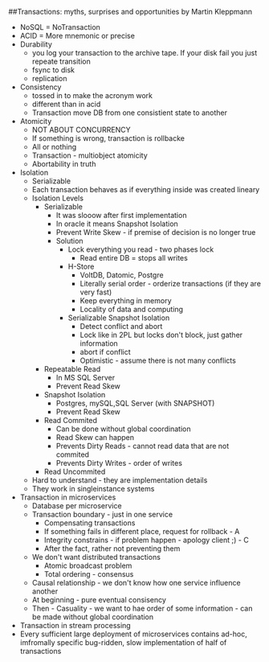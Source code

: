 ##Transactions: myths, surprises and opportunities by Martin Kleppmann
* NoSQL = NoTransaction
* ACID = More mnemonic or precise
* Durability
	* you log your transaction to the archive tape. If your disk fail you just repeate transition
	* fsync to disk
	* replication
* Consistency
	* tossed in to make the acronym work
	* different than in acid
	* Transaction move DB from one consistient state to another
* Atomicity
	* NOT ABOUT CONCURRENCY
	* If something is wrong, transaction is rollbacke 
	* All or nothing
	* Transaction - multiobject atomicity
	* Abortability in truth
* Isolation
	* Serializable
	* Each transaction behaves as if everything inside was created lineary
	* Isolation Levels
		* Serializable
			* It was slooow after first implementation
			* In oracle it means Snapshot Isolation
			* Prevent Write Skew - if premise of decision is no longer true
			* Solution
				* Lock everything you read - two phases lock
					* Read entire DB = stops all writes
				* H-Store
					* VoltDB, Datomic, Postgre
					* Literally serial order - orderize transactions (if they are very fast)
					* Keep everything in memory
					* Locality of data and computing
				* Serializable Snapshot Isolation 
					* Detect conflict and abort
					* Lock like in 2PL but locks don't block, just gather information
					* abort if conflict
					* Optimistic - assume there is not many conflicts
		* Repeatable Read
			* In MS SQL Server
			* Prevent Read Skew
		* Snapshot Isolation
			* Postgres, mySQL,SQL Server (with SNAPSHOT)
			* Prevent Read Skew
		* Read Commited
			* 	Can be done without global coordination
			* Read Skew can happen
			* Prevents Dirty Reads - cannot read data that are not commited
			* Prevents Dirty Writes - order of writes
		* Read Uncommited
	* Hard to understand - they are implementation details
	* They work in singleinstance systems
* Transaction in microservices
	* Database per microservice
	* Transaction boundary - just in one service
		* Compensating transactions
		* If something fails in different place, request for rollback - A
		* Integrity constrains - if problem happen - apology client ;) - C
		* After the fact, rather not preventing them
	* We don't want distributed transactions
		* Atomic broadcast problem
		* Total ordering - consensus
	* Causal relationship - we don't know how one service influence another
	* At beginning - pure eventual consisency
	* Then - Casuality - we want to hae order of some information - can be made without global coordination
* Transaction in stream processing
* Every sufficient large deployment of microservices contains ad-hoc, imfromally specific bug-ridden, slow implementation of half of transactions